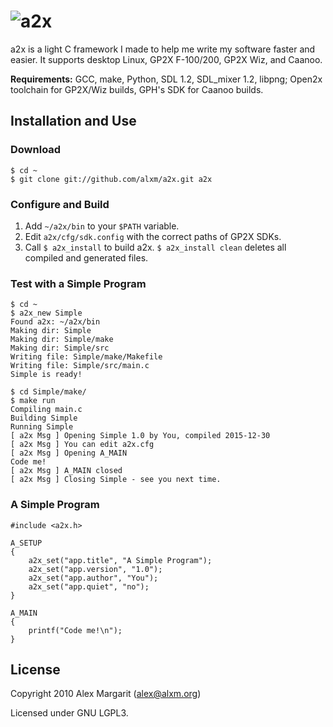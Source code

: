 ![a2x](https://github.com/alxm/a2x/raw/master/doc/a2x-logo.png "a2x")
=====================================================================

a2x is a light C framework I made to help me write my software faster and easier. It supports desktop Linux, GP2X F-100/200, GP2X Wiz, and Caanoo.

**Requirements:** GCC, make, Python, SDL 1.2, SDL_mixer 1.2, libpng; Open2x toolchain for GP2X/Wiz builds, GPH's SDK for Caanoo builds.

Installation and Use
--------------------

### Download

    $ cd ~
    $ git clone git://github.com/alxm/a2x.git a2x

### Configure and Build

1. Add `~/a2x/bin` to your `$PATH` variable.
2. Edit `a2x/cfg/sdk.config` with the correct paths of GP2X SDKs.
3. Call `$ a2x_install` to build a2x. `$ a2x_install clean` deletes all compiled and generated files.

### Test with a Simple Program

    $ cd ~
    $ a2x_new Simple
    Found a2x: ~/a2x/bin
    Making dir: Simple
    Making dir: Simple/make
    Making dir: Simple/src
    Writing file: Simple/make/Makefile
    Writing file: Simple/src/main.c
    Simple is ready!

    $ cd Simple/make/
    $ make run
    Compiling main.c
    Building Simple
    Running Simple
    [ a2x Msg ] Opening Simple 1.0 by You, compiled 2015-12-30
    [ a2x Msg ] You can edit a2x.cfg
    [ a2x Msg ] Opening A_MAIN
    Code me!
    [ a2x Msg ] A_MAIN closed
    [ a2x Msg ] Closing Simple - see you next time.

### A Simple Program

    #include <a2x.h>

    A_SETUP
    {
        a2x_set("app.title", "A Simple Program");
        a2x_set("app.version", "1.0");
        a2x_set("app.author", "You");
        a2x_set("app.quiet", "no");
    }

    A_MAIN
    {
        printf("Code me!\n");
    }

License
-------

Copyright 2010 Alex Margarit (alex@alxm.org)

Licensed under GNU LGPL3.
